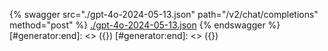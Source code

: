 [#generator:start]: <> ({ "template": "openapi" })
[#generator:start]: <> ({ "template": "openapi" })
{% swagger src="./gpt-4o-2024-05-13.json" path="/v2/chat/completions" method="post" %}
[./gpt-4o-2024-05-13.json](./gpt-4o-2024-05-13.json)
{% endswagger %}
[#generator:end]: <> ({})
[#generator:end]: <> ({})